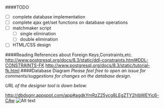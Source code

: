 
####TODO
- [ ] complete database implementation
- [ ] complete ajax get/set functions on database operations
- [ ] matchmaker script
  - [ ] single elimination
  - [ ] double elimination
- [ ] HTML/CSS design

####Reading References about Foreign Keys,Constraints,etc.
http://www.postgresql.org/docs/8.3/static/ddl-constraints.html#DDL-CONSTRAINTS-FK
http://www.postgresql.org/docs/8.3/static/tutorial-fk.html
####Database Diagram
*Please feel free to open an issue for comments/suggestions for changes on the database design.*

*URL of the designer tool is down below.*

http://dbdsgnr.appspot.com/app#agdkYmRzZ25ycg8LEgZTY2hlbWEYic6-CAw
![Alt text](http://i1373.photobucket.com/albums/ag395/Ron_Daryl_Magno/download_zpsa00aa2b0.png "Database Diagram")
